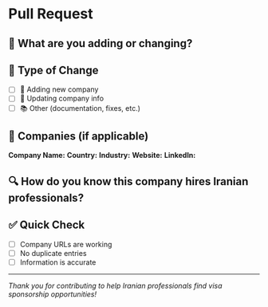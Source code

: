 # Pull Request

## 📝 What are you adding or changing?

<!-- Brief description of your changes -->

## 🔄 Type of Change

- [ ] 🏢 Adding new company
- [ ] 🔄 Updating company info
- [ ] 📚 Other (documentation, fixes, etc.)

## 🏢 Companies (if applicable)

**Company Name:** 
**Country:** 
**Industry:** 
**Website:** 
**LinkedIn:** 

## 🔍 How do you know this company hires Iranian professionals?

<!-- Please provide evidence like LinkedIn profiles, personal experience, etc. -->

## ✅ Quick Check

- [ ] Company URLs are working
- [ ] No duplicate entries
- [ ] Information is accurate

---

*Thank you for contributing to help Iranian professionals find visa sponsorship opportunities!*
